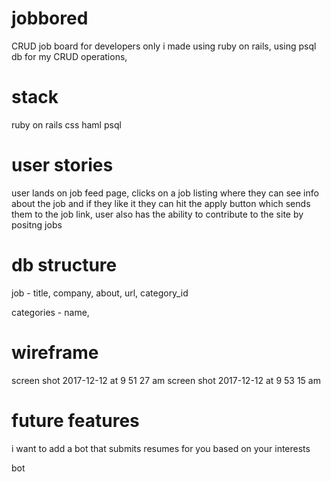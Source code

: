 
# jobbored

CRUD job board for developers only i made using ruby on rails, using psql db for my CRUD operations,

# stack

ruby on rails
css
haml
psql
# user stories

user lands on job feed page, clicks on a job listing where they can see info about the job and if they like it they can hit the apply button which sends them to the job link, user also has the ability to contribute to the site by positng jobs

# db structure

job - title, company, about, url, category_id

categories - name,

# wireframe

screen shot 2017-12-12 at 9 51 27 am screen shot 2017-12-12 at 9 53 15 am

# future features

i want to add a bot that submits resumes for you based on your interests

bot
 
